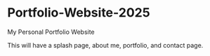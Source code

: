 # Portfolio-Website-2025
My Personal Portfolio Website 

This will have a splash page, about me, portfolio, and contact page.
